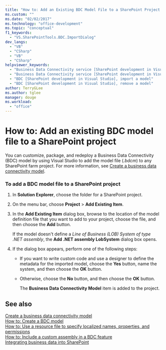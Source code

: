 ```yaml
---
title: "How to: Add an Existing BDC Model File to a SharePoint Project | Microsoft Docs"
ms.custom: ""
ms.date: "02/02/2017"
ms.technology: "office-development"
ms.topic: "conceptual"
f1_keywords: 
  - "VS.SharePointTools.BDC.ImportDialog"
dev_langs: 
  - "VB"
  - "CSharp"
  - "VB"
  - "CSharp"
helpviewer_keywords: 
  - "Business Data Connectivity service [SharePoint development in Visual Studio], import a model"
  - "Business Data Connectivity service [SharePoint development in Visual Studio], reuse a model"
  - "BDC [SharePoint development in Visual Studio], import a model"
  - "BDC [SharePoint development in Visual Studio], remove a model"
author: TerryGLee
ms.author: tglee
manager: douge
ms.workload: 
  - "office"
---
```

# How to: Add an existing BDC model file to a SharePoint project
  You can customize, package, and redeploy a Business Data Connectivity (BDC) model by using Visual Studio to add the model file (*.bdcm*) to any SharePoint farm project. For more information, see [Create a business data connectivity model](../sharepoint/creating-a-business-data-connectivity-model.md).  
  
### To add a BDC model file to a SharePoint project  
  
1. In **Solution Explorer**, choose the folder for a SharePoint project.  
  
2. On the menu bar, choose **Project** > **Add Existing Item**.  
  
3. In the **Add Existing Item** dialog box, browse to the location of the model definition file that you want to add to your project, choose the file, and then choose the **Add** button.  
  
    If the model doesn't define a *Line of Business (LOB) System of type .NET assembly*, the **Add .NET assembly LobSystem** dialog box opens.  
  
4. If the dialog box appears, perform one of the following steps:  
  
   - If you want to write custom code and use a designer to define the metadata for the imported model, choose the **Yes** button, name the system, and then choose the **OK** button.  
  
   - Otherwise, choose the **No** button, and then choose the **OK** button.  
  
     The **Business Data Connectivity Model** item is added to the project.  
  
## See also
 [Create a business data connectivity model](../sharepoint/creating-a-business-data-connectivity-model.md)   
 [How to: Create a BDC model](../sharepoint/how-to-create-a-bdc-model.md)   
 [How to: Use a resource file to specify localized names, properties, and permissions](../sharepoint/how-to-use-a-resource-file-to-specify-localized-names-properties-and-permissions.md)   
 [How to: Include a custom assembly in a BDC feature](../sharepoint/how-to-include-a-custom-assembly-in-a-bdc-feature.md)   
 [Integrating business data into SharePoint](../sharepoint/integrating-business-data-into-sharepoint.md)  

